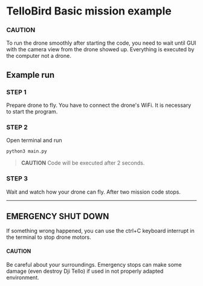 # TelloBird Basic mission example
### CAUTION
To run the drone smoothly after starting the code, you need to wait until GUI with the camera view from the drone showed up. Everything is executed by the computer not a drone. 
## Example run
### STEP 1
Prepare drone to fly. You have to connect the drone's WiFi. It is necessary to start the program.
### STEP 2 
Open terminal and run
```bash
python3 main.py
```
> __CAUTION__
> Code will be executed after 2 seconds.

### STEP 3 
Wait and watch how your drone can fly. After two mission code stops.
***

## EMERGENCY SHUT DOWN
If something wrong happened, you can use the ctrl+C keyboard interrupt in the terminal to stop drone motors. 
#### CAUTION
Be careful about your surroundings. Emergency stops can make some damage (even destroy Dji Tello) if used in not properly adapted environment.
